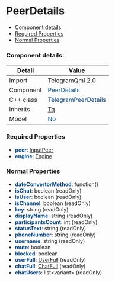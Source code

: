 # PeerDetails

 * [Component details](#component-details)
 * [Required Properties](#required-properties)
 * [Normal Properties](#normal-properties)


### Component details:

|Detail|Value|
|------|-----|
|Import|TelegramQml 2.0|
|Component|<font color='#074885'>PeerDetails</font>|
|C++ class|<font color='#074885'>TelegramPeerDetails</font>|
|Inherits|<font color='#074885'>[Tq](https://github.com/Aseman-Land/libqtelegram-aseman-edition/blob/API51/telegram/documents/types/tq.md)</font>|
|Model|<font color='#074885'>No</font>|


### Required Properties

* <font color='#074885'><b>peer</b></font>: [InputPeer](https://github.com/Aseman-Land/libqtelegram-aseman-edition/blob/API51/telegram/documents/types/inputpeer.md)
* <font color='#074885'><b>engine</b></font>: [Engine](engine.md)


### Normal Properties

* <font color='#074885'><b>dateConvertorMethod</b></font>: function()
* <font color='#074885'><b>isChat</b></font>: boolean (readOnly)
* <font color='#074885'><b>isUser</b></font>: boolean (readOnly)
* <font color='#074885'><b>isChannel</b></font>: boolean (readOnly)
* <font color='#074885'><b>key</b></font>: string (readOnly)
* <font color='#074885'><b>displayName</b></font>: string (readOnly)
* <font color='#074885'><b>participantsCount</b></font>: int (readOnly)
* <font color='#074885'><b>statusText</b></font>: string (readOnly)
* <font color='#074885'><b>phoneNumber</b></font>: string (readOnly)
* <font color='#074885'><b>username</b></font>: string (readOnly)
* <font color='#074885'><b>mute</b></font>: boolean
* <font color='#074885'><b>blocked</b></font>: boolean
* <font color='#074885'><b>userFull</b></font>: [UserFull](https://github.com/Aseman-Land/libqtelegram-aseman-edition/blob/API51/telegram/documents/types/userfull.md) (readOnly)
* <font color='#074885'><b>chatFull</b></font>: [ChatFull](https://github.com/Aseman-Land/libqtelegram-aseman-edition/blob/API51/telegram/documents/types/chatfull.md) (readOnly)
* <font color='#074885'><b>chatUsers</b></font>: list&lt;variant&gt; (readOnly)




